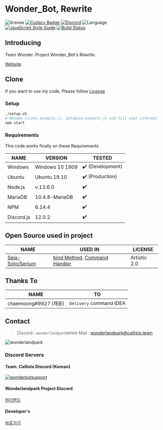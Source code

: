 # Wonder_Bot, Rewrite

![license](https://img.shields.io/github/license/wonderlandpark/wonderbot)
[![Codacy Badge](https://api.codacy.com/project/badge/Grade/def63318bbb54e33b453e9b45d75eb29)](https://app.codacy.com/manual/wonderlandpark/wonderbot?utm_source=github.com&utm_medium=referral&utm_content=wonderlandpark/wonderbot&utm_campaign=Badge_Grade_Dashboard)
[![Discord](https://discordapp.com/api/guilds/512553485766492171/embed.png)](https://invite.gg/wonderbot)
![Language](https://img.shields.io/badge/language-Javascript,%20Node.js-brightgreen) [![JavaScript Style Guide](https://img.shields.io/badge/code_style-standard-brightgreen.svg)](https://standardjs.com)
[![Build Status](https://travis-ci.org/wonderlandpark/wonderbot.svg?branch=master)](https://travis-ci.org/wonderlandpark/wonderbot)

## Introducing

Team Wonder. Project Wonder_Bot's Rewrite.

[Website](https://wonderbot.xyz)

## Clone

If you want to use my code, Please follow [License](LICENSE)

### Setup

```bash
./setup.sh
# Rename client.example.js, database.exmaple.js and fill your information
npm start
```

### Requirements

This code works finally on these Requirements

| NAME       | VERSION        | TESTED |
| ---------- | -------------- | ------ |
| Windows    | Windows 10 1909| ✔️ (Development)|
| Ubuntu     | Ubuntu 19.10   | ✔️ (Production)|
| Node.js    | v.13.6.0       | ✔️     |
| MariaDB    | 10.4.8-MariaDB | ✔️     |
| NPM        | 6.14.4         | ✔️     |
| Discord.js | 12.0.2         | ✔️     |

## Open Source used in project

| NAME                                                    | USED IN                                                                                                                                                                                                                                                          | LICENSE      |
| ------------------------------------------------------- | ---------------------------------------------------------------------------------------------------------------------------------------------------------------------------------------------------------------------------------------------------------------- | ------------ |
| [Seia-Soto/Serium](https://github.com/Seia-Soto/Serium) | [bind Method](https://github.com/wonderlandpark/wonderbot/blob/3f734bcac06ee6a8b2e92ea5baf8a4a13d7833e3/index.js#L44-L55), [Command Handler](https://github.com/wonderlandpark/wonderbot/blob/3f734bcac06ee6a8b2e92ea5baf8a4a13d7833e3/commands/index.js#L1-L25) | Artistic 2.0 |

## Thanks To

| NAME                  | TO                      |
| --------------------- | ----------------------- |
| chaemoong#9927 (채뭉) | `delivery` command IDEA |

## Contact

> Discord : `wonderlandpark#9999`
> Mail : [wonderlandpark@callisto.team](mailto:wonderlandpark@callisto.team)

![wonderlandpark](https://cdn.discordapp.com/avatars/285185716240252929/f50a084aaa45c57699c3dba1b7846122.png?size=256)

### Discord Servers

#### Team. Callisto Discord (Korean)

[![wonderbotsupport](https://discordapp.com/api/guilds/470028725287780352/embed.png?style=banner2)](https://discord.wonderbot.xyz)

#### Wonderlandpark Project Discord

[원더랜드](https://discord.gg/y6Yqeav)

#### Developer's

[바로가기](https://dev.wonderbot.xyz)
